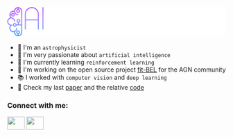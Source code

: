 <img src="images/icons/dark_theme.svg" alt="">

- :stars: I'm an ```astrophysicist```
- :brain: I'm very passionate about ```artificial intelligence```
- :seedling: I'm currently learning ```reinforcement learning```
- :construction_worker: I'm working on the open source project [fit-BEL](https://github.com/Alexperiments/fit-BEL) for the AGN community
- :books: I worked with ```computer vision``` and ```deep learning```
- :newspaper: Check my last [paper](https://arxiv.org/abs/2202.03444) and the relative [code](https://github.com/Alexperiments/diana_et_al_2021)

<h3 align="left">Connect with me:</h3>
<p align="left">
  <a href="https://www.linkedin.com/in/alessandro--diana/" target="blank"><img align="center"
      src="https://raw.githubusercontent.com/rahuldkjain/github-profile-readme-generator/master/src/images/icons/Social/linked-in-alt.svg"
      alt="" height="30" width="40" /></a> 
  <a href="https://www.instagram.com/elatsuj/" target="blank"><img align="center"
      src="https://raw.githubusercontent.com/rahuldkjain/github-profile-readme-generator/master/src/images/icons/Social/instagram.svg"
      alt="" height="30" width="40" /></a> 
</p>
